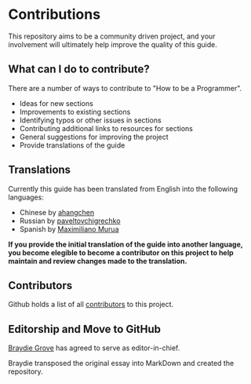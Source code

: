 # Contributions
[//]: # (Version:1.0.0)
This repository aims to be a community driven project, and your involvement will ultimately help improve the quality of this guide. 

## What can I do to contribute?
There are a number of ways to contribute to "How to be a Programmer".

- Ideas for new sections
- Improvements to existing sections
- Identifying typos or other issues in sections
- Contributing additional links to resources for sections
- General suggestions for improving the project
- Provide translations of the guide

## Translations

Currently this guide has been translated from English into the following languages:

- Chinese by [ahangchen](https://github.com/ahangchen)
- Russian by [paveltovchigrechko](https://github.com/paveltovchigrechko)
- Spanish by [Maximiliano Murua](https://gitlab.com/maximiliano.murua)


**If you provide the initial translation of the guide into another language, you become elegible to become a contributor on this project to help maintain and review changes made to the translation.**

## Contributors

Github holds a list of all [contributors](https://github.com/braydie/HowToBeAProgrammer/graphs/contributors) to this project.

## Editorship and Move to GitHub

[Braydie Grove](https://www.github.com/braydie) has agreed to serve as editor-in-chief.

Braydie transposed the original essay into MarkDown and created the repository.
